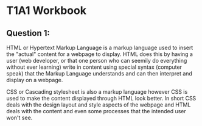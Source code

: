# T1A1 Workbook

## Question 1:
HTML or Hypertext Markup Language is a markup language used to insert the "actual" content for a webpage to display. HTML does this by having a user (web developer, or that one person who can seemily do everything without ever learning) write in content using special syntax (computer speak) that the Markup Language understands and can then interpret and display on a webpage.

CSS or Cascading stylesheet is also a markup language however CSS is used to make the content displayed through HTML look better. In short CSS deals with the design layout and style aspects of the webpage and HTML deals with the content and even some processes that the intended user won't see.



